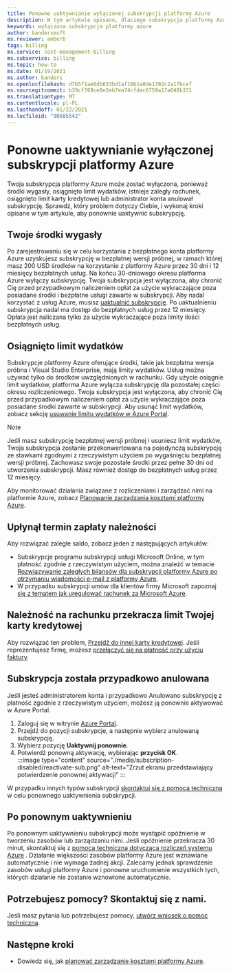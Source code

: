 ```yaml
---
title: Ponowne uaktywnianie wyłączonej subskrypcji platformy Azure
description: W tym artykule opisano, dlaczego subskrypcja platformy Azure może być wyłączona i jak można ją ponownie uaktywnić.
keywords: wyłączona subskrypcja platformy azure
author: bandersmsft
ms.reviewer: amberb
tags: billing
ms.service: cost-management-billing
ms.subservice: billing
ms.topic: how-to
ms.date: 01/19/2021
ms.author: banders
ms.openlocfilehash: d7b5f1ae6db633bd1af10b1a0de1392c2a1fbcef
ms.sourcegitcommit: b39cf769ce8e2eb7ea74cfdac6759a17a048b331
ms.translationtype: MT
ms.contentlocale: pl-PL
ms.lasthandoff: 01/22/2021
ms.locfileid: "98685542"
---
```

# <a name="reactivate-a-disabled-azure-subscription"></a>Ponowne uaktywnianie wyłączonej subskrypcji platformy Azure

Twoja subskrypcja platformy Azure może zostać wyłączona, ponieważ środki wygasły, osiągnięto limit wydatków, istnieje zaległy rachunek, osiągnięto limit karty kredytowej lub administrator konta anulował subskrypcję. Sprawdź, który problem dotyczy Ciebie, i wykonaj kroki opisane w tym artykule, aby ponownie uaktywnić subskrypcję.

## <a name="your-credit-is-expired"></a>Twoje środki wygasły

Po zarejestrowaniu się w celu korzystania z bezpłatnego konta platformy Azure uzyskujesz subskrypcję w bezpłatnej wersji próbnej, w ramach której masz 200 USD środków na korzystanie z platformy Azure przez 30 dni i 12 miesięcy bezpłatnych usług. Na końcu 30-dniowego okresu platforma Azure wyłączy subskrypcję. Twoja subskrypcja jest wyłączona, aby chronić Cię przed przypadkowym naliczeniem opłat za użycie wykraczające poza posiadane środki i bezpłatne usługi zawarte w subskrypcji. Aby nadal korzystać z usług Azure, musisz [uaktualnić subskrypcję](upgrade-azure-subscription.md). Po uaktualnieniu subskrypcja nadal ma dostęp do bezpłatnych usług przez 12 miesięcy. Opłata jest naliczana tylko za użycie wykraczające poza limity ilości bezpłatnych usług.

## <a name="you-reached-your-spending-limit"></a>Osiągnięto limit wydatków

Subskrypcje platformy Azure oferujące środki, takie jak bezpłatna wersja próbna i Visual Studio Enterprise, mają limity wydatków. Usług można używać tylko do środków uwzględnionych w rachunku. Gdy użycie osiągnie limit wydatków, platforma Azure wyłącza subskrypcję dla pozostałej części okresu rozliczeniowego. Twoja subskrypcja jest wyłączona, aby chronić Cię przed przypadkowym naliczeniem opłat za użycie wykraczające poza posiadane środki zawarte w subskrypcji. Aby usunąć limit wydatków, zobacz sekcję [usuwanie limitu wydatków w Azure Portal](spending-limit.md#remove).

> [!NOTE]
> Jeśli masz subskrypcję bezpłatnej wersji próbnej i usuniesz limit wydatków, Twoja subskrypcja zostanie przekonwertowana na pojedynczą subskrypcję ze stawkami zgodnymi z rzeczywistym użyciem po wygaśnięciu bezpłatnej wersji próbnej. Zachowasz swoje pozostałe środki przez pełne 30 dni od utworzenia subskrypcji. Masz również dostęp do bezpłatnych usług przez 12 miesięcy.

Aby monitorować działania związane z rozliczeniami i zarządzać nimi na platformie Azure, zobacz [Planowanie zarządzania kosztami platformy Azure](../understand/plan-manage-costs.md).

## <a name="your-bill-is-past-due"></a>Upłynął termin zapłaty należności

Aby rozwiązać zaległe saldo, zobacz jeden z następujących artykułów:

- Subskrypcje programu subskrypcji usługi Microsoft Online, w tym płatność zgodnie z rzeczywistym użyciem, można znaleźć w temacie [Rozwiązywanie zaległych bilansów dla subskrypcji platformy Azure po otrzymaniu wiadomości e-mail z platformy Azure](resolve-past-due-balance.md).
- W przypadku subskrypcji umów dla klientów firmy Microsoft zapoznaj [się z tematem jak uregulować rachunek za Microsoft Azure](../understand/pay-bill.md).

## <a name="the-bill-exceeds-your-credit-card-limit"></a>Należność na rachunku przekracza limit Twojej karty kredytowej

Aby rozwiązać ten problem, [Przejdź do innej karty kredytowej](change-credit-card.md). Jeśli reprezentujesz firmę, możesz [przełączyć się na płatność przy użyciu faktury](pay-by-invoice.md).

## <a name="the-subscription-was-accidentally-canceled"></a>Subskrypcja została przypadkowo anulowana

Jeśli jesteś administratorem konta i przypadkowo Anulowano subskrypcję z płatność zgodnie z rzeczywistym użyciem, możesz ją ponownie aktywować w Azure Portal.

1. Zaloguj się w witrynie [Azure Portal](https://portal.azure.com).
1. Przejdź do pozycji subskrypcje, a następnie wybierz anulowaną subskrypcję.
1. Wybierz pozycję **Uaktywnij ponownie**.
1. Potwierdź ponowną aktywację, wybierając **przycisk OK**.  
    :::image type="content" source="./media/subscription-disabled/reactivate-sub.png" alt-text="Zrzut ekranu przedstawiający potwierdzenie ponownej aktywacji" :::

W przypadku innych typów subskrypcji [skontaktuj się z pomocą techniczną](https://portal.azure.com/?#blade/Microsoft_Azure_Support/HelpAndSupportBlade) w celu ponownego uaktywnienia subskrypcji.

## <a name="after-reactivation"></a>Po ponownym uaktywnieniu

Po ponownym uaktywnieniu subskrypcji może wystąpić opóźnienie w tworzeniu zasobów lub zarządzaniu nimi. Jeśli opóźnienie przekracza 30 minut, skontaktuj się z [pomocą techniczną dotyczącą rozliczeń systemu Azure](https://go.microsoft.com/fwlink/?linkid=2083458) . Działanie większości zasobów platformy Azure jest wznawiane automatycznie i nie wymaga żadnej akcji. Zalecamy jednak sprawdzenie zasobów usługi platformy Azure i ponowne uruchomienie wszystkich tych, których działanie nie zostanie wznowione automatycznie.

## <a name="need-help-contact-us"></a>Potrzebujesz pomocy? Skontaktuj się z nami.

Jeśli masz pytania lub potrzebujesz pomocy, [utwórz wniosek o pomoc techniczną](https://go.microsoft.com/fwlink/?linkid=2083458).

## <a name="next-steps"></a>Następne kroki
- Dowiedz się, jak [planować zarządzanie kosztami platformy Azure](../understand/plan-manage-costs.md).
